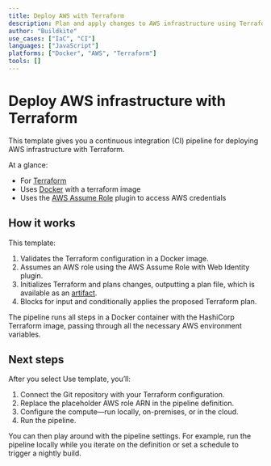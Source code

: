 ```yaml
---
title: Deploy AWS with Terraform
description: Plan and apply changes to AWS infrastructure using Terraform
author: "Buildkite"
use_cases: ["IaC", "CI"]
languages: ["JavaScript"]
platforms: ["Docker", "AWS", "Terraform"]
tools: []
---
```


# Deploy AWS infrastructure with Terraform

This template gives you a continuous integration (CI) pipeline for deploying AWS infrastructure with Terraform.

At a glance:

- For [Terraform](https://www.terraform.io/)
- Uses [Docker](https://github.com/buildkite-plugins/docker-buildkite-plugin) with a terraform image
- Uses the [AWS Assume Role](https://github.com/buildkite-plugins/aws-assume-role-with-web-identity-buildkite-plugin) plugin to access AWS credentials

## How it works

This template:

1. Validates the Terraform configuration in a Docker image.
2. Assumes an AWS role using the AWS Assume Role with Web Identity plugin.
3. Initializes Terraform and plans changes, outputting a plan file, which is available as an [artifact](https://buildkite.com/docs/pipelines/artifacts).
4. Blocks for input and conditionally applies the proposed Terraform plan.

The pipeline runs all steps in a Docker container with the HashiCorp Terraform image, passing through all the necessary AWS environment variables.

## Next steps

After you select Use template, you’ll:

1. Connect the Git repository with your Terraform configuration.
2. Replace the placeholder AWS role ARN in the pipeline definition.
3. Configure the compute—run locally, on-premises, or in the cloud.
4. Run the pipeline.

You can then play around with the pipeline settings. For example, run the pipeline locally while you iterate on the definition or set a schedule to trigger a nightly build.
